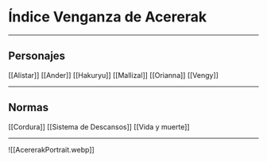 
# Índice Venganza de Acererak
---
## Personajes
[[Alistar]]
[[Ander]]
[[Hakuryu]]
[[Mallizal]]
[[Orianna]]
[[Vengy]]

---
## Normas 
[[Cordura]]
[[Sistema de Descansos]]
[[Vida y muerte]]

---

![[AcererakPortrait.webp]]